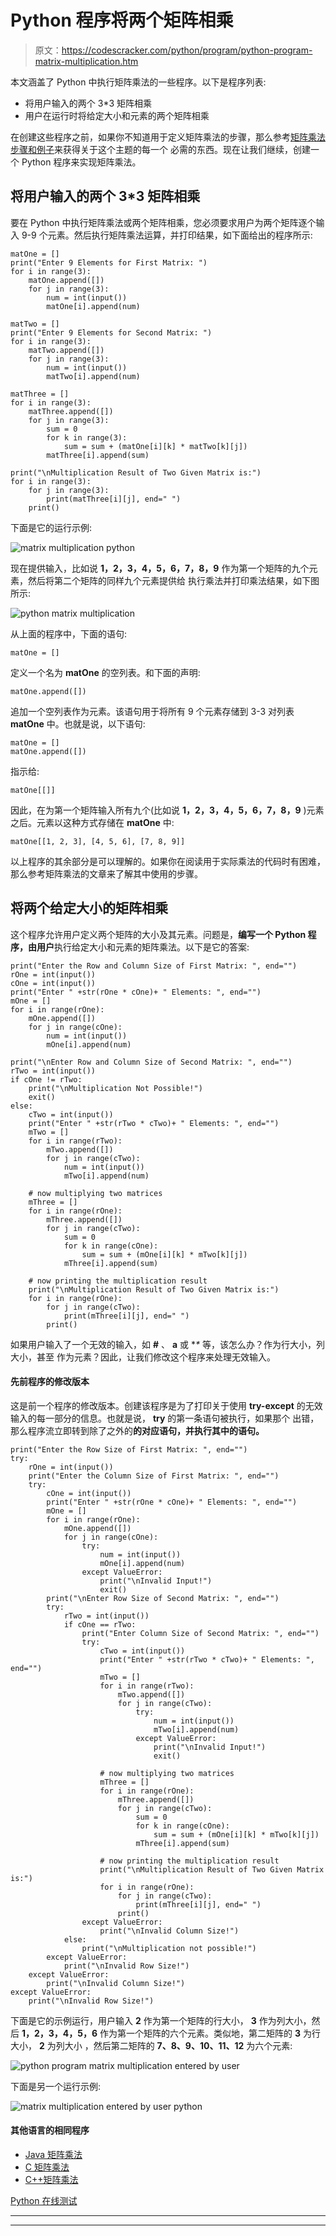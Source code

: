 # Python 程序将两个矩阵相乘

> 原文：<https://codescracker.com/python/program/python-program-matrix-multiplication.htm>

本文涵盖了 Python 中执行矩阵乘法的一些程序。以下是程序列表:

*   将用户输入的两个 3*3 矩阵相乘
*   用户在运行时将给定大小和元素的两个矩阵相乘

在创建这些程序之前，如果你不知道用于定义矩阵乘法的步骤，那么参考[矩阵乘法步骤和例子](/nonprog/matrix-multiplication.htm)来获得关于这个主题的每一个 必需的东西。现在让我们继续，创建一个 Python 程序来实现矩阵乘法。

## 将用户输入的两个 3*3 矩阵相乘

要在 Python 中执行矩阵乘法或两个矩阵相乘，您必须要求用户为两个矩阵逐个输入 9-9 个元素。然后执行矩阵乘法运算，并打印结果，如下面给出的程序所示:

```
matOne = []
print("Enter 9 Elements for First Matrix: ")
for i in range(3):
    matOne.append([])
    for j in range(3):
        num = int(input())
        matOne[i].append(num)

matTwo = []
print("Enter 9 Elements for Second Matrix: ")
for i in range(3):
    matTwo.append([])
    for j in range(3):
        num = int(input())
        matTwo[i].append(num)

matThree = []
for i in range(3):
    matThree.append([])
    for j in range(3):
        sum = 0
        for k in range(3):
            sum = sum + (matOne[i][k] * matTwo[k][j])
        matThree[i].append(sum)

print("\nMultiplication Result of Two Given Matrix is:")
for i in range(3):
    for j in range(3):
        print(matThree[i][j], end=" ")
    print()
```

下面是它的运行示例:

![matrix multiplication python](img/12b6ac1c77b38d71d7e31081c125be2c.png)

现在提供输入，比如说 **1，2，3，4，5，6，7，8，9** 作为第一个矩阵的九个元素，然后将第二个矩阵的同样九个元素提供给 执行乘法并打印乘法结果，如下图所示:

![python matrix multiplication](img/953bd19ffdb4482774dff73bb1c32983.png)

从上面的程序中，下面的语句:

```
matOne = []
```

定义一个名为 **matOne** 的空列表。和下面的声明:

```
matOne.append([])
```

追加一个空列表作为元素。该语句用于将所有 9 个元素存储到 3-3 对列表 **matOne** 中。也就是说，以下语句:

```
matOne = []
matOne.append([])
```

指示给:

```
matOne[[]]
```

因此，在为第一个矩阵输入所有九个(比如说 **1，2，3，4，5，6，7，8，9** )元素之后。元素以这种方式存储在 **matOne** 中:

```
matOne[[1, 2, 3], [4, 5, 6], [7, 8, 9]]
```

以上程序的其余部分是可以理解的。如果你在阅读用于实际乘法的代码时有困难，那么参考矩阵乘法的文章来了解其中使用的步骤。

## 将两个给定大小的矩阵相乘

这个程序允许用户定义两个矩阵的大小及其元素。问题是，**编写一个 Python 程序，由用户**执行给定大小和元素的矩阵乘法。以下是它的答案:

```
print("Enter the Row and Column Size of First Matrix: ", end="")
rOne = int(input())
cOne = int(input())
print("Enter " +str(rOne * cOne)+ " Elements: ", end="")
mOne = []
for i in range(rOne):
    mOne.append([])
    for j in range(cOne):
        num = int(input())
        mOne[i].append(num)

print("\nEnter Row and Column Size of Second Matrix: ", end="")
rTwo = int(input())
if cOne != rTwo:
    print("\nMultiplication Not Possible!")
    exit()
else:
    cTwo = int(input())
    print("Enter " +str(rTwo * cTwo)+ " Elements: ", end="")
    mTwo = []
    for i in range(rTwo):
        mTwo.append([])
        for j in range(cTwo):
            num = int(input())
            mTwo[i].append(num)

    # now multiplying two matrices
    mThree = []
    for i in range(rOne):
        mThree.append([])
        for j in range(cTwo):
            sum = 0
            for k in range(cOne):
                sum = sum + (mOne[i][k] * mTwo[k][j])
            mThree[i].append(sum)

    # now printing the multiplication result
    print("\nMultiplication Result of Two Given Matrix is:")
    for i in range(rOne):
        for j in range(cTwo):
            print(mThree[i][j], end=" ")
        print()
```

如果用户输入了一个无效的输入，如 **#** 、 **a** 或 **\** 等，该怎么办？作为行大小，列大小，甚至 作为元素？因此，让我们修改这个程序来处理无效输入。

#### 先前程序的修改版本

这是前一个程序的修改版本。创建该程序是为了打印关于使用 **try-except** 的无效输入的每一部分的信息。也就是说， **try** 的第一条语句被执行，如果那个 出错，那么程序流立即转到除了之外的**的对应语句，并执行其中的语句。**

```
print("Enter the Row Size of First Matrix: ", end="")
try:
    rOne = int(input())
    print("Enter the Column Size of First Matrix: ", end="")
    try:
        cOne = int(input())
        print("Enter " +str(rOne * cOne)+ " Elements: ", end="")
        mOne = []
        for i in range(rOne):
            mOne.append([])
            for j in range(cOne):
                try:
                    num = int(input())
                    mOne[i].append(num)
                except ValueError:
                    print("\nInvalid Input!")
                    exit()
        print("\nEnter Row Size of Second Matrix: ", end="")
        try:
            rTwo = int(input())
            if cOne == rTwo:
                print("Enter Column Size of Second Matrix: ", end="")
                try:
                    cTwo = int(input())
                    print("Enter " +str(rTwo * cTwo)+ " Elements: ", end="")
                    mTwo = []
                    for i in range(rTwo):
                        mTwo.append([])
                        for j in range(cTwo):
                            try:
                                num = int(input())
                                mTwo[i].append(num)
                            except ValueError:
                                print("\nInvalid Input!")
                                exit()

                    # now multiplying two matrices
                    mThree = []
                    for i in range(rOne):
                        mThree.append([])
                        for j in range(cTwo):
                            sum = 0
                            for k in range(cOne):
                                sum = sum + (mOne[i][k] * mTwo[k][j])
                            mThree[i].append(sum)

                    # now printing the multiplication result
                    print("\nMultiplication Result of Two Given Matrix is:")
                    for i in range(rOne):
                        for j in range(cTwo):
                            print(mThree[i][j], end=" ")
                        print()
                except ValueError:
                    print("\nInvalid Column Size!")
            else:
                print("\nMultiplication not possible!")
        except ValueError:
            print("\nInvalid Row Size!")
    except ValueError:
        print("\nInvalid Column Size!")
except ValueError:
    print("\nInvalid Row Size!")
```

下面是它的示例运行，用户输入 **2** 作为第一个矩阵的行大小， **3** 作为列大小，然后 **1，2，3，4，5，6** 作为第一个矩阵的六个元素。类似地，第二矩阵的 **3** 为行大小， **2** 为列大小 ，然后第二矩阵的 **7、8、9、10、11、12** 为六个元素:

![python program matrix multiplication entered by user](img/30b7352b87acaa5fed62867eaa07ed7d.png)

下面是另一个运行示例:

![matrix multiplication entered by user python](img/322854072445389de4db9d2be86c5175.png)

#### 其他语言的相同程序

*   [Java 矩阵乘法](/java/program/java-program-multiply-two-matrices.htm)
*   [C 矩阵乘法](/c/program/c-program-multiply-two-matrices.htm)
*   [C++矩阵乘法](/cpp/program/cpp-program-multiply-two-matrices.htm)

[Python 在线测试](/exam/showtest.php?subid=10)

* * *

* * *